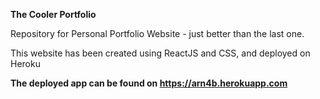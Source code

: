 **The Cooler Portfolio**

Repository for Personal Portfolio Website - just better than the last one.

This website has been created using ReactJS and CSS, and deployed on Heroku

**The deployed app can be found on https://arn4b.herokuapp.com**

